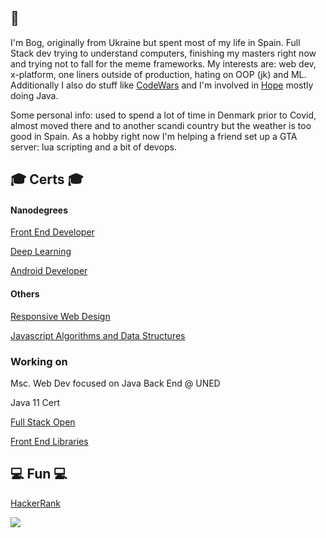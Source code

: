 ## 👋
I'm Bog, originally from Ukraine but spent most of my life in Spain. Full Stack dev trying to understand computers, finishing my masters right now and trying not to fall for the meme frameworks. My interests are: web dev, x-platform, one liners outside of production, hating on OOP (jk) and ML.  
Additionally I also do stuff like [CodeWars](https://www.codewars.com/users/bgdnvk) and I'm involved in [Hope](http://proyectohope.centromedicodespierta.es/) mostly doing Java.  

Some personal info: used to spend a lot of time in Denmark prior to Covid, almost moved there and to another scandi country but the weather is too good in Spain. As a hobby right now I'm helping a friend set up a GTA server: lua scripting and a bit of devops. 
## 🎓 Certs 🎓
#### Nanodegrees
[Front End Developer](https://confirm.udacity.com/6V3TCRCC)

[Deep Learning](https://confirm.udacity.com/JYDXSXTQ) 

[Android Developer](https://confirm.udacity.com/RA9QAPDU) 

#### Others
[Responsive Web Design](https://www.freecodecamp.org/certification/bgdnvk/responsive-web-design) 

[Javascript Algorithms and Data Structures](https://www.freecodecamp.org/certification/bgdnvk/javascript-algorithms-and-data-structures) 

### Working on
Msc. Web Dev focused on Java Back End @ UNED

Java 11 Cert

[Full Stack Open](https://fullstackopen.com/en/) 

[Front End Libraries](https://www.freecodecamp.org/learn/front-end-libraries/) 


## 💻 Fun 💻
[HackerRank](https://www.hackerrank.com/bnovykov)

<a>
 <img align="center" src="https://www.codewars.com/users/bgdnvk/badges/large" />
</a>


<!--
**bgdnvk/bgdnvk** is a ✨ _special_ ✨ repository because its `README.md` (this file) appears on your GitHub profile.

Here are some ideas to get you started:

- 🔭 I’m currently working on ...
- 🌱 I’m currently learning ...
- 👯 I’m looking to collaborate on ...
- 🤔 I’m looking for help with ...
- 💬 Ask me about ...
- 📫 How to reach me: ...
- 😄 Pronouns: ...
- ⚡ Fun fact: ...
-->
